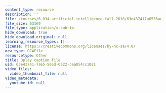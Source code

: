 ```yaml
---
content_type: resource
description: ''
file: /courses/6-034-artificial-intelligence-fall-2010/63e437417a6556ad0522cea854cc1021_kHyNqSnzP8Y.srt
file_size: 63160
file_type: application/x-subrip
hide_download: true
hide_download_original: null
learning_resource_types: []
license: https://creativecommons.org/licenses/by-nc-sa/4.0/
ocw_type: OCWFile
resourcetype: Other
title: 3play caption file
uid: 63e43741-7a65-56ad-0522-cea854cc1021
video_files:
  video_thumbnail_file: null
video_metadata:
  youtube_id: null
---
```

